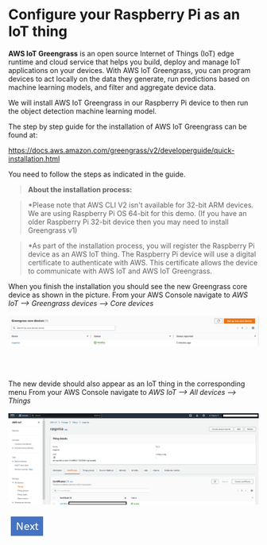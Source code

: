 # Configure your Raspberry Pi as an IoT thing

**AWS IoT Greengrass** is an open source Internet of Things (IoT) edge runtime and cloud service that helps you build, deploy and manage IoT applications on your devices.  With AWS IoT Greengrass, you can program devices to act locally on the data they generate, run predictions based on machine learning models, and filter and aggregate device data.

We will install AWS IoT Greengrass in our Raspberry Pi device to then run the object detection machine learning model.

The step by step guide for the installation of AWS IoT Greengrass can be found at: 

https://docs.aws.amazon.com/greengrass/v2/developerguide/quick-installation.html

You need to follow the steps as indicated in the guide. 

>**About the installation process:** 

> *Please note that AWS CLI V2 isn't available for 32-bit ARM devices. We are using Raspberry Pi OS 64-bit for this demo. 
(If you have an older Raspberry Pi 32-bit device then you may need to install Greengrass v1)

> *As part of the installation process, you will register the Raspberry Pi device as an AWS IoT thing. The Raspberry Pi device will use a digital certificate to authenticate with AWS. This certificate allows the device to communicate with AWS IoT and AWS IoT Greengrass. 

When you finish the installation you should see the new Greengrass core device as shown in the picture.
From your AWS Console navigate to *AWS IoT --> Greengrass devices --> Core devices*
<br/><br/>
![Greengrass device](greengrasscoredevices.png)
<br/><br/>
<br/><br/>

The new devide should also appear as an IoT thing in the corresponding menu
From your AWS Console navigate to *AWS IoT --> All devices --> Things*
<br/><br/>
![Thing](iot_thing.png)
<br/><br/>
[![Next](../next.jpg)](https://github.com/notariop/cv_demo_workshop/blob/main/2.-%20IoT%20Greengrass%20Core%20software/2.2.-step.md)